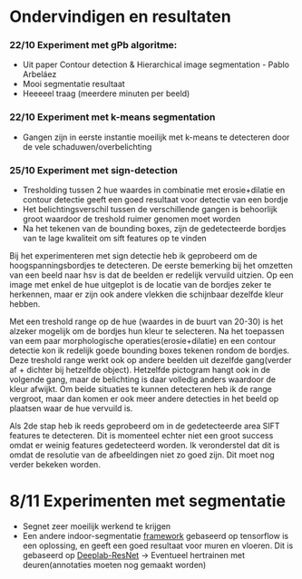 # Ondervindigen en resultaten

### 22/10 Experiment met gPb algoritme:
- Uit paper Contour detection & Hierarchical image segmentation - Pablo Arbeláez
- Mooi segmentatie resultaat
- Heeeeel traag (meerdere minuten per beeld)

### 22/10 Experiment met k-means segmentation
- Gangen zijn in eerste instantie moeilijk met k-means te detecteren door de vele schaduwen/overbelichting

### 25/10 Experiment met sign-detection
- Tresholding tussen 2 hue waardes in combinatie met erosie+dilatie en contour detectie geeft een goed resultaat voor detectie van een bordje
- Het belichtingsverschil tussen de verschillende gangen is behoorlijk groot waardoor de treshold ruimer genomen moet worden
- Na het tekenen van de bounding boxes, zijn de gedetecteerde bordjes van te lage kwaliteit om sift features op te vinden

Bij het experimenteren met sign detectie heb ik geprobeerd om de hoogspanningsbordjes te detecteren. De eerste bemerking bij het omzetten van een beeld naar hsv is dat de beelden er redelijk vervuild uitzien. Op een image met enkel de hue uitgeplot is de locatie van de bordjes zeker te herkennen, maar er zijn ook andere vlekken die schijnbaar dezelfde kleur hebben.

Met een treshold range op de hue (waardes in de buurt van 20-30) is het alzeker mogelijk om de bordjes hun kleur te selecteren.
Na het toepassen van eem paar morphologische operaties(erosie+dilatie) en een contour detectie kon ik redelijk goede bounding boxes tekenen rondom de bordjes. Deze treshold range werkt ook op andere beelden uit dezelfde gang(verder af + dichter bij hetzelfde object). Hetzelfde pictogram hangt ook in de volgende gang, maar de belichting is daar volledig anders waardoor de kleur afwijkt. Om beide situaties te kunnen detecteren heb ik de range vergroot, maar dan komen er ook meer andere detecties in het beeld op plaatsen waar de hue vervuild is.

Als 2de stap heb ik reeds geprobeerd om in de gedetecteerde area SIFT features te detecteren. Dit is momenteel echter niet een groot success omdat er weinig features gedetecteerd worden. Ik veronderstel dat dit is omdat de resolutie van de afbeeldingen niet zo goed zijn. Dit moet nog verder bekeken worden.


# 8/11 Experimenten met segmentatie
- Segnet zeer moeilijk werkend te krijgen
- Een andere indoor-segmentatie [framework](https://github.com/hellochick/Indoor-segmentation) gebaseerd op tensorflow is een oplossing, en geeft een goed resultaat voor muren en vloeren. Dit is gebaseerd op [Deeplab-ResNet](https://github.com/DrSleep/tensorflow-deeplab-resnet)
-> Eventueel hertrainen met deuren(annotaties moeten nog gemaakt worden)